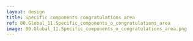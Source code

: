 ```yaml
---
layout: design
title: Specific components congratulations area
ref: 00.Global_11.Specific_components_o_congratulations_area
image: 00.Global_11.Specific_components_o_congratulations_area.png
---
```


